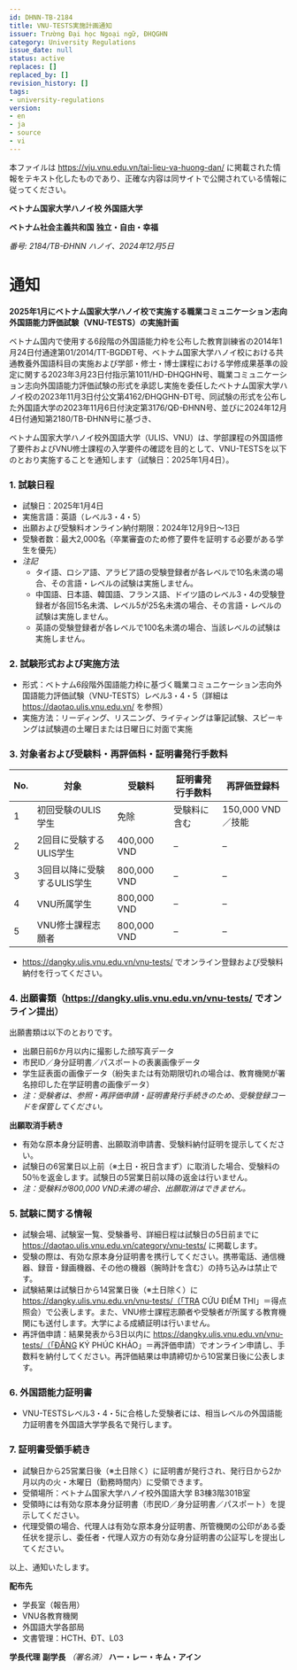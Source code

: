 ```yaml
---
id: DHNN-TB-2184
title: VNU-TESTS実施計画通知
issuer: Trường Đại học Ngoại ngữ, ĐHQGHN
category: University Regulations
issue_date: null
status: active
replaces: []
replaced_by: []
revision_history: []
tags:
- university-regulations
version:
- en
- ja
- source
- vi
---
```

本ファイルは https://vju.vnu.edu.vn/tai-lieu-va-huong-dan/ に掲載された情報をテキスト化したものであり、正確な内容は同サイトで公開されている情報に従ってください。

**ベトナム国家大学ハノイ校**
**外国語大学**

**ベトナム社会主義共和国**
**独立・自由・幸福**

*番号: 2184/TB-ĐHNN*
*ハノイ、2024年12月5日*

# 通知

**2025年1月にベトナム国家大学ハノイ校で実施する職業コミュニケーション志向外国語能力評価試験（VNU-TESTS）の実施計画**

ベトナム国内で使用する6段階の外国語能力枠を公布した教育訓練省の2014年1月24日付通達第01/2014/TT-BGDĐT号、ベトナム国家大学ハノイ校における共通教養外国語科目の実施および学部・修士・博士課程における学修成果基準の設定に関する2023年3月23日付指示第1011/HD-ĐHQGHN号、職業コミュニケーション志向外国語能力評価試験の形式を承認し実施を委任したベトナム国家大学ハノイ校の2023年11月3日付公文第4162/ĐHQGHN-ĐT号、同試験の形式を公布した外国語大学の2023年11月6日付決定第3176/QĐ-ĐHNN号、並びに2024年12月4日付通知第2180/TB-ĐHNN号に基づき、

ベトナム国家大学ハノイ校外国語大学（ULIS、VNU）は、学部課程の外国語修了要件およびVNU修士課程の入学要件の確認を目的として、VNU-TESTSを以下のとおり実施することを通知します（試験日：2025年1月4日）。

### 1. 試験日程

- 試験日：2025年1月4日
- 実施言語：英語（レベル3・4・5）
- 出願および受験料オンライン納付期限：2024年12月9日〜13日
- 受験者数：最大2,000名（卒業審査のため修了要件を証明する必要がある学生を優先）
- *注記*
  - タイ語、ロシア語、アラビア語の受験登録者が各レベルで10名未満の場合、その言語・レベルの試験は実施しません。
  - 中国語、日本語、韓国語、フランス語、ドイツ語のレベル3・4の受験登録者が各回15名未満、レベル5が25名未満の場合、その言語・レベルの試験は実施しません。
  - 英語の受験登録者が各レベルで100名未満の場合、当該レベルの試験は実施しません。

### 2. 試験形式および実施方法

- 形式：ベトナム6段階外国語能力枠に基づく職業コミュニケーション志向外国語能力評価試験（VNU-TESTS）レベル3・4・5（詳細は https://daotao.ulis.vnu.edu.vn/ を参照）
- 実施方法：リーディング、リスニング、ライティングは筆記試験、スピーキングは試験週の土曜日または日曜日に対面で実施

### 3. 対象者および受験料・再評価料・証明書発行手数料

| No. | 対象 | 受験料 | 証明書発行手数料 | 再評価登録料 |
| --- | --- | --- | --- | --- |
| 1 | 初回受験のULIS学生 | 免除 | 受験料に含む | 150,000 VND／技能 |
| 2 | 2回目に受験するULIS学生 | 400,000 VND | – | – |
| 3 | 3回目以降に受験するULIS学生 | 800,000 VND | – | – |
| 4 | VNU所属学生 | 800,000 VND | – | – |
| 5 | VNU修士課程志願者 | 800,000 VND | – | – |

- https://dangky.ulis.vnu.edu.vn/vnu-tests/ でオンライン登録および受験料納付を行ってください。

### 4. 出願書類（https://dangky.ulis.vnu.edu.vn/vnu-tests/ でオンライン提出）

出願書類は以下のとおりです。
- 出願日前6か月以内に撮影した顔写真データ
- 市民ID／身分証明書／パスポートの表裏画像データ
- 学生証表面の画像データ（紛失または有効期限切れの場合は、教育機関が署名捺印した在学証明書の画像データ）
- *注：受験者は、参照・再評価申請・証明書発行手続きのため、受験登録コードを保管してください。*

**出願取消手続き**
- 有効な原本身分証明書、出願取消申請書、受験料納付証明を提示してください。
- 試験日の6営業日以上前（※土日・祝日含まず）に取消した場合、受験料の50％を返金します。試験日の5営業日前以降の返金は行いません。
- *注：受験料が800,000 VND未満の場合、出願取消はできません。*

### 5. 試験に関する情報

- 試験会場、試験室一覧、受験番号、詳細日程は試験日の5日前までに https://daotao.ulis.vnu.edu.vn/category/vnu-tests/ に掲載します。
- 受験の際は、有効な原本身分証明書を携行してください。携帯電話、通信機器、録音・録画機器、その他の機器（腕時計を含む）の持ち込みは禁止です。
- 試験結果は試験日から14営業日後（※土日除く）に https://dangky.ulis.vnu.edu.vn/vnu-tests/（「TRA CỨU ĐIỂM THI」＝得点照会）で公表します。また、VNU修士課程志願者や受験者が所属する教育機関にも送付します。大学による成績証明は行いません。
- 再評価申請：結果発表から3日以内に https://dangky.ulis.vnu.edu.vn/vnu-tests/（「ĐĂNG KÝ PHÚC KHẢO」＝再評価申請）でオンライン申請し、手数料を納付してください。再評価結果は申請締切から10営業日後に公表します。

### 6. 外国語能力証明書

- VNU-TESTSレベル3・4・5に合格した受験者には、相当レベルの外国語能力証明書を外国語大学学長名で発行します。

### 7. 証明書受領手続き

- 試験日から25営業日後（※土日除く）に証明書が発行され、発行日から2か月以内の火・木曜日（勤務時間内）に受領できます。
- 受領場所：ベトナム国家大学ハノイ校外国語大学 B3棟3階301B室
- 受領時には有効な原本身分証明書（市民ID／身分証明書／パスポート）を提示してください。
- 代理受領の場合、代理人は有効な原本身分証明書、所管機関の公印がある委任状を提示し、委任者・代理人双方の有効な身分証明書の公証写しを提出してください。

以上、通知いたします。

**配布先**
- 学長室（報告用）
- VNU各教育機関
- 外国語大学各部局
- 文書管理：HCTH、ĐT、L03

**学長代理**
**副学長**
*（署名済）*
**ハー・レー・キム・アイン**